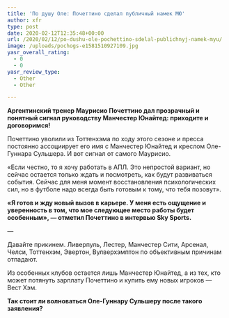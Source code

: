 ```yaml
---
title: 'По душу Оле: Почеттино сделал публичный намек МЮ'
author: xfr
type: post
date: 2020-02-12T12:35:48+00:00
url: /2020/02/12/po-dushu-ole-pochettino-sdelal-publichnyj-namek-myu/
image: /uploads/pochogs-e1581510927109.jpg
yasr_overall_rating:
  - 0
  - 0
yasr_review_type:
  - Other
  - Other

---
```

**Аргентинский тренер Маурисио Почеттино дал прозрачный и понятный сигнал руководству Манчестер Юнайтед: приходите и договоримся!**

Почеттино уволили из Тоттенхэма по ходу этого сезоне и пресса постоянно ассоциирует его имя с Манчестер Юнайтед и креслом Оле-Гуннара Сульшера. И вот сигнал от самого Маурисио.

&#171;Если честно, то я хочу работать в АПЛ. Это непростой вариант, но сейчас остается только ждать и посмотреть, как будут развиваться события. Сейчас для меня момент восстановления психологических сил, но в футболе надо всегда быть готовым к тому, что тебя позовут&#187;.

**&#171;Я готов и жду новый вызов в карьере. У меня есть ощущение и уверенность в том, что мое следующее место работы будет особенным&#187;, &#8212; отметил Почеттино в интервью Sky Sports.**

&#8212;

Давайте прикинем. Ливерпуль, Лестер, Манчестер Сити, Арсенал, Челси, Тоттенхэм, Эвертон, Вулверхэмптон по объективным причинам отпадают.

Из особенных клубов остается лишь Манчестер Юнайтед, а из тех, кто может потянуть зарплату Почеттино и купить ему новых игроков &#8212; Вест Хэм.

**Так стоит ли волноваться Оле-Гуннару Сульшеру после такого заявления?**